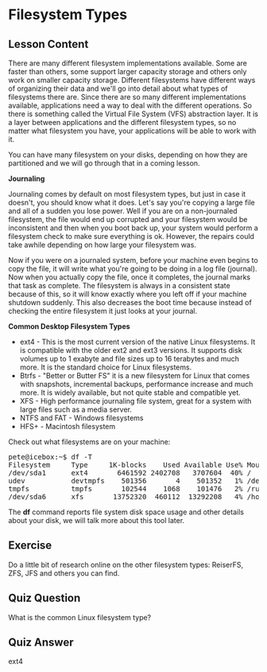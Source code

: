 # Filesystem Types

## Lesson Content

There are many different filesystem implementations available. Some are faster than others, some support larger capacity storage and others only work on smaller capacity storage. Different filesystems have different ways of organizing their data and we'll go into detail about what types of filesystems there are. Since there are so many different implementations available, applications need a way to deal with the different operations. So there is something called the Virtual File System (VFS) abstraction layer. It is a layer between applications and the different filesystem types, so no matter what filesystem you have, your applications will be able to work with it. 

You can have many filesystem on your disks, depending on how they are partitioned and we will go through that in a coming lesson.

<b>Journaling</b>

Journaling comes by default on most filesystem types, but just in case it doesn't, you should know what it does. Let's say you're copying a large file and all of a sudden you lose power. Well if you are on a non-journaled filesystem, the file would end up corrupted and your filesystem would be inconsistent and then  when you boot back up, your system would perform a filesystem check to make sure everything is ok. However, the repairs could take awhile depending on how large your filesystem was. 

Now if you were on a journaled system, before your machine even begins to copy the file, it will write what you're going to be doing in a log file (journal). Now when you actually copy the file, once it completes, the journal marks that task as complete. The filesystem is always in a consistent state because of this, so it will know exactly where you left off if your machine shutdown suddenly. This also decreases the boot time because instead of checking the entire filesystem it just looks at your journal.

<b>Common Desktop Filesystem Types</b>

<ul>
<li>ext4 - This is the most current version of the native Linux filesystems. It is compatible with the older ext2 and ext3 versions. It supports disk volumes up to 1 exabyte and file sizes up to 16 terabytes and much more. It is the standard choice for Linux filesystems.</li>
<li>Btrfs - "Better or Butter FS" it is a new filesystem for Linux that comes with snapshots, incremental backups, performance increase and much more. It is widely available, but not quite stable and compatible yet.</li>
<li>XFS - High performance journaling file system, great for a system with large files such as a media server.</li>
<li>NTFS and FAT - Windows filesystems</li>
<li>HFS+ - Macintosh filesystem</li>
</ul>

Check out what filesystems are on your machine: 

<pre>
pete@icebox:~$ df -T
Filesystem     Type     1K-blocks    Used Available Use% Mounted on
/dev/sda1      ext4       6461592 2402708   3707604  40% /
udev           devtmpfs    501356       4    501352   1% /dev
tmpfs          tmpfs       102544    1068    101476   2% /run
/dev/sda6      xfs       13752320  460112  13292208   4% /home
</pre>

The <b>df</b> command reports file system disk space usage and other details about your disk, we will talk more about this tool later.

## Exercise

Do a little bit of research online on the other filesystem types: ReiserFS, ZFS, JFS and others you can find.

## Quiz Question

What is the common Linux filesystem type?

## Quiz Answer

ext4

